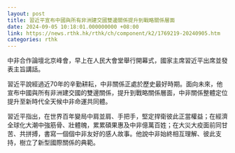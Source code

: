 ```yaml
---
layout: post
title: 習近平宣布中國與所有非洲建交國雙邊關係提升到戰略關係層面
date: 2024-09-05 10:18:01.000000000 +08:00
link: https://news.rthk.hk/rthk/ch/component/k2/1769219-20240905.htm
categories: rthk
---
```


中非合作論壇北京峰會，早上在人民大會堂舉行開幕式，國家主席習近平出席並發表主旨講話。

習近平說經過近70年的辛勤耕耘，中非關係正處於歷史最好時期。面向未來，他宣布中國與所有非洲建交國的雙邊關係，提升到戰略關係層面，中非關係整體定位提升至新時代全天候中非命運共同體。

習近平指出，在世界百年變局中肩並肩、手把手，堅定捍衛彼此正當權益；在經濟全球化大潮中強筋骨、壯體魄，累累碩果惠及中非億萬百姓；在大災大疫面前同甘苦、共拼搏，書寫一個個中非友好的感人故事。他說中非始終相互理解、彼此支持，樹立了新型國際關係的典範。
